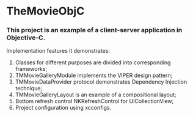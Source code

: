 # TheMovieObjC

### This project is an example of a client-server application in Objective-C.

Implementation features it demonstrates:
1. Classes for different purposes are divided into corresponding frameworks;
2. TMMovieGalleryModule implements the VIPER design pattern;
3. TMMovieDataProvider protocol demonstrates Dependency Injection technique;
4. TMMovieGalleryLayout is an example of a compositional layout;
5. Bottom refresh control NKRefreshControl for UICollectionView; 
6. Project configuration using xcconfigs.
